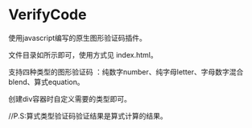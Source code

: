 # VerifyCode

使用javascript编写的原生图形验证码插件。

文件目录如所示即可，使用方式见 index.html。

支持四种类型的图形验证码 ：纯数字number、纯字母letter、字母数字混合blend、算式equation。

创建div容器时自定义需要的类型即可。

//P.S:算式类型验证码验证结果是算式计算的结果。
